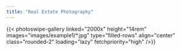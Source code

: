 ```yaml
---
title: "Real Estate Photography"
---
```


{{< photoswipe-gallery
	linked="2000x"
	height="14rem"
	images="images/example1/*.jpg"
	type="filled-rows"
	align="center"
	class="rounded-2"
	loading="lazy"
	fetchpriority="high" />}}